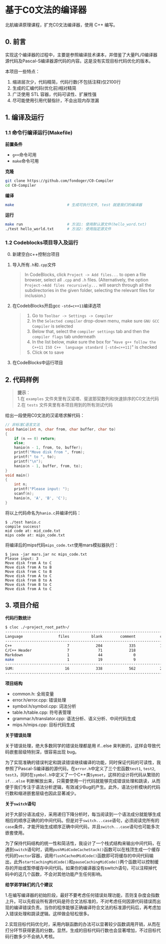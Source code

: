 # 基于C0文法的编译器

北航编译原理课程，扩充C0文法编译器，使用 C++ 编写。

## 0. 前言

实现这个编译器的过程中，主要是参照编译技术课本，并借鉴了大量PL/0编译器源代码及Pascal-S编译器源代码的内容。这是没有实现目标代码优化的版本。

本项目一些特点：

1. 缩进层次少，代码精简，代码行数(不包括注释)仅2100行
2. 生成的汇编代码(优化前)相对精简
3. 广泛使用 STL 容器，代码可读性、扩展性强
4. 尽可能使用引用代替指针，不会出现内存泄漏

## 1. 编译及运行

### 1.1 命令行编译运行(Makefile)

**前置条件**

* `g++`命令可用
* `make`命令可用

**克隆**

```bash
git clone https://github.com/fondoger/C0-Compiler
cd C0-Compiler
```

**编译**

```bash
make                        # 生成可执行文件, test 就是我们的编译器
```

**运行**

```bash
make run                    # 方法1: 使用默认源文件(hello_word.txt)
./test hello_world.txt      # 方法2: 使用指定源文件
```



### 1.2 Codeblocks项目导入及运行

0. 新建空白c++控制台项目

1. 导入所有`.h`和`.cpp`文件
    > In CodeBlocks, click `Project -> Add files...` to open a file browser, select all `.cpp` and `.h` files. (Alternatively, the option `Project->Add files recursively...` will search through all the subdirectories in the given folder, selecting the relevant files for inclusion.) 

2. 在CodebBlocks开启gcc `-std=c++11`编译选项
    > 1. Go to  `Toolbar -> Settings -> Compiler`
    > 2. In the `Selected compiler` drop-down menu, make sure `GNU GCC Compiler` is selected
    > 3. Below that, select the `compiler settings` tab and then the `compiler flags` tab underneath
    > 4. In the list below, make sure the box for "`Have g++ follow the C++11 ISO C++  language standard [-std=c++11]`" is checked
    > 5. Click `OK` to save

3. 在CodeBlocks中运行项目

## 2. 代码样例

> **提示**：<br>
> 1.在 `examples` 文件夹里有汉诺塔、斐波那契数列和快速排序的C0文法代码<br>
> 2.在 `tests` 文件夹里有本项目用到的所有测试代码

给出一段使用C0文法的汉诺塔求解代码：

```c
// 非标准C语言文法
void hanio(int n, char from, char buffer, char to)
{
    if (n == 0) return;
    else;
    hanio(n - 1, from, to, buffer);
    printf("Move disk from ", from);
    printf(" to ", to);
    printf("\n");
    hanio(n - 1, buffer, from, to);
}
void main()
{
    int n;
    printf("Please input: ");
    scanf(n);
    hanio(n, 'A', 'B', 'C');
}
```

将以上代码命名为`hanio.c`并编译代码：
```
$ ./test hanio.c
compile success!
mid code at: mid_code.txt
mips code at: mips_code.txt
```

将编译后的mips代码`mips_code.txt`使用mars模拟器执行：

```
$ java -jar mars.jar nc mips_code.txt
Please input: 3
Move disk from A to C
Move disk from A to B
Move disk from C to B
Move disk from A to C
Move disk from B to A
Move disk from B to C
Move disk from A to C
```

## 3. 项目介绍

**代码行数统计**

```bash
$ cloc ./<project_root_path>/
--------------------------------------------------------------------------
Language                files          blank        comment           code
--------------------------------------------------------------------------
C++                         7            204            335           1925
C/C++ Header                7             71            218            307
Markdown                    1             44              0             94
make                        1             19              9             21
--------------------------------------------------------------------------
SUM:                       16            338            562           2347
--------------------------------------------------------------------------
```

**项目结构**


* common.h: 全局变量
* error.h/error.cpp: 错误处理
* symbol.h/symbol.cpp: 词法分析
* table.h/table.cpp: 符号表管理
* grammar.h/translator.cpp: 语法分析、语义分析、中间代码生成
* mips.h/mips.cpp: 目标代码生成

**关于错误处理**

关于错误处理，绝大多数同学的错误处理都是用 if...else 来判断的，这样会导致代码嵌套层级特别深，很容易出现 bug。

为了实现准确的错误判定和跳读错误继续编译的功能，同时保证代码的可读性，我参照了Pascal-S编译器的源代码，在`error.h`中定义了三个宏函数`test1`, `test2`, `test3`，同时在`symbol.h`中定义了一个C++类`Symset`，这样的设计将代码从繁琐的 `if...else` 判断解放出来，只需要使用一行代码就能够完成错误处理和跳读，从而便于我们专注于语法分析逻辑，有效减少Bug的产生。此外，语法分析模块的代码行数和缩进嵌套层级也因此显著减少。

**关于`switch`语句**

对于大部分语法成分，采用递归下降分析时，每当阅读到一个语法成分就能够生成相应的顺序正确的的中间代码。但是对于`switch...case`语句，必须阅读完所有的`case`条件，才能开始生成顺序正确中间代码，并且`switch...case`语句也可能多次嵌套使用。

为了保持代码结构的统一性和简洁性，我设计了一个栈式结构来输出中间代码，在遇到`switch`语句时，调用`pushMidCodeCacheStack()`函数可以在栈顶生成一个缓存代码的`vector`容器，调用`flushCachedMidCode()`函数即可将缓存的中间代码输出，此外`startCachingMidCode()`和`pauseCachingMidCode()`两个函数可以控制缓存的开始或暂停缓存中间代码。如果你的编译器没有switch语句，可以注释掉代码中的这几个函数，不会对其他功能产生任何影响。

**给学弟学妹们的几个建议**

1.在编写编译器的初始阶段，最好不要考虑任何错误处理功能，否则复杂度会指数上升。可以先假设所有源代码是符合文法标准的，不对考虑任何因源代码错误而出现的编译错误负责。当你的程序能够正确编译符合文法的标准源代码后，再考虑加入错误处理和跳读逻辑。这样做会轻松很多。

2.实现目标代码优化时，采用内联函数的办法可以显著较少函数调用开销，从而在打分环节获得更高的分数。显然，生成的目标代码行数也会显著增加，不过目标代码行数多少不会纳入考核。


